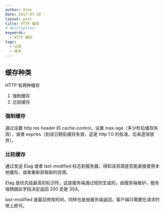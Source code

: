 ```yaml
---
author: Alex
date: 2017-07-10
layout: post
title: HTTP 缓存
# description: 
keywords: 
  - HTTP 缓存
tags:
  - 记录
  - 技术
---
```


## 缓存种类

HTTP 有两种缓存

1. 强制缓存
2. 比较缓存

### 强制缓存

通过设置 http res header 的 cache-control，设置 max-age（多少秒后缓存失效），或者 expries（到该日期前缓存失效，这是 http 1.0 的标准，后来逐渐放弃）。

### 比较缓存

通过发送 Etag 或者 last-modified 标志到服务器，得知该资源是否能直接使用本地缓存，或者重新获取新的资源。

Etag 是优先级最高的标识符，这是服务端通过规则生成的，由服务端维护，服务端根据此字段决定返回 200 还是 304。

last-modified 是最后修改时间，同样也是由服务端返回，客户端只需要在请求时带上即可。
